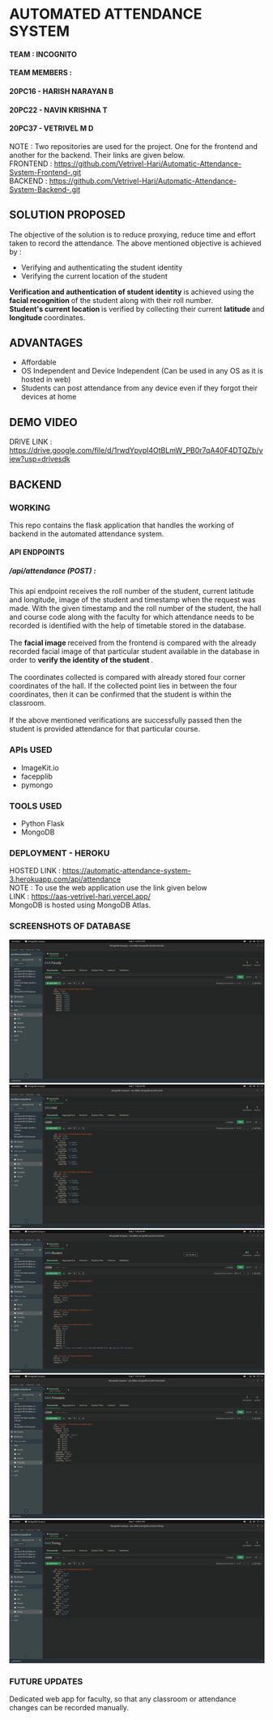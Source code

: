 # AUTOMATED ATTENDANCE SYSTEM

#### TEAM : INCOGNITO
#### TEAM MEMBERS : 
#### 20PC16 - HARISH NARAYAN B
#### 20PC22 - NAVIN KRISHNA T
#### 20PC37 - VETRIVEL M D

NOTE : Two repositories are used for the project. One for the frontend and another for the backend. Their links are given below.<br>
FRONTEND : https://github.com/Vetrivel-Hari/Automatic-Attendance-System-Frontend-.git <br>
BACKEND : https://github.com/Vetrivel-Hari/Automatic-Attendance-System-Backend-.git <br>

## SOLUTION PROPOSED
The objective of the solution is to reduce proxying, reduce time and effort taken to record the attendance.
The above mentioned objective is achieved by :
<ul>
  <li>Verifying and authenticating the student identity</li>
  <li>Verifying the current location of the student</li>
</ul>
<b> Verification and authentication of student identity </b> is achieved using the <b> facial recognition </b> of the student along with
their roll number. <br>
<b> Student's current location </b> is verified by collecting their current <b> latitude </b> and <b> longitude </b> coordinates. <br>

## ADVANTAGES
<ul>
  <li>Affordable</li>
  <li>OS Independent and Device Independent (Can be used in any OS as it is hosted in web)</li>
  <li>Students can post attendance from any device even if they forgot their devices at home</li>
</ul>

## DEMO VIDEO
DRIVE LINK : https://drive.google.com/file/d/1rwdYpvpI4OtBLmW_PB0r7qA40F4DTQZb/view?usp=drivesdk

## BACKEND

### WORKING
This repo contains the flask application that handles the working of backend in the automated attendance system. <br>

#### API ENDPOINTS
##### /api/attendance (POST) : 
This api endpoint receives the roll number of the student, current latitude and longitude, image of the student and timestamp when the
request was made. With the given timestamp and the roll number of the student, the hall and course code along with the faculty for which attendance needs to be recorded is identified with the help of timetable stored in the database. <br><br>
The <b> facial image </b> received from the frontend is compared with the already recorded facial image of that particular student available in the database in order to <b> verify the identity of the student </b>. <br><br>
The coordinates collected is compared with already stored four corner coordinates of the hall. If the collected point lies in between the
four coordinates, then it can be confirmed that the student is within the classroom. <br><br>
If the above mentioned verifications are successfully passed then the student is provided attendance for that particular course. <br>

### APIs USED
<ul>
  <li>ImageKit.io</li>
  <li>facepplib</li>
  <li>pymongo</li>
</ul>

### TOOLS USED
<ul>
  <li>Python Flask</li>
  <li>MongoDB</li>
</ul>

### DEPLOYMENT - HEROKU
HOSTED LINK : https://automatic-attendance-system-3.herokuapp.com/api/attendance <br>
NOTE : To use the web application use the link given below <br>
LINK : https://aas-vetrivel-hari.vercel.app/ <br>
MongoDB is hosted using MongoDB Atlas. <br>

### SCREENSHOTS OF DATABASE
<img src="dbimages/img1.png"/>
<img src="dbimages/img2.png"/>
<img src="dbimages/img3.png"/>
<img src="dbimages/img4.png"/>
<img src="dbimages/img5.png"/>

### FUTURE UPDATES
Dedicated web app for faculty, so that any classroom or attendance changes can be recorded manually.
